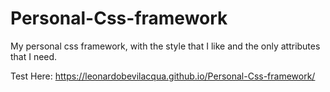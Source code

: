 # Personal-Css-framework
My personal css framework, with the style that I like and the only attributes that I need.

Test Here: https://leonardobevilacqua.github.io/Personal-Css-framework/
